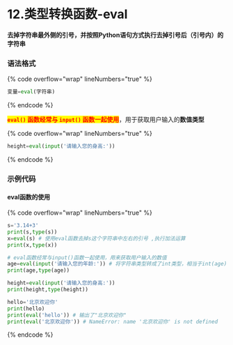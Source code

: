 # 12.类型转换函数-eval

**去掉字符串最外侧的引号，并按照Python语句方式执行去掉引号后（引号内）的字符串**

### 语法格式

{% code overflow="wrap" lineNumbers="true" %}
```python
变量=eval(字符串)
```
{% endcode %}

<mark style="color:red;">**`eval()`**</mark><mark style="color:red;">**&#x20;**</mark><mark style="color:red;">**函数经常与**</mark><mark style="color:red;">**&#x20;**</mark><mark style="color:red;">**`input()`**</mark><mark style="color:red;">**&#x20;**</mark><mark style="color:red;">**函数一起使用**</mark>，用于获取用户输入的**数值类型**

{% code overflow="wrap" lineNumbers="true" %}
```python
height=eval(input('请输入您的身高:'))
```
{% endcode %}

### 示例代码

#### eval函数的使用

{% code overflow="wrap" lineNumbers="true" %}
```python
s='3.14+3'
print(s,type(s))
x=eval(s) # 使用eval函数去掉s这个字符串中左右的引号 ,执行加法运算
print(x,type(x))

# eval函数经常与input()函数一起使用，用来获取用户输入的数值
age=eval(input('请输入您的年龄:')) # 将字符串类型转成了int类型，相当于int(age)
print(age,type(age))

height=eval(input('请输入您的身高:'))
print(height,type(height))

hello='北京欢迎你'
print(hello)
print(eval('hello')) # 输出了"北京欢迎你"
print(eval('北京欢迎你')) # NameError: name '北京欢迎你' is not defined
```
{% endcode %}

